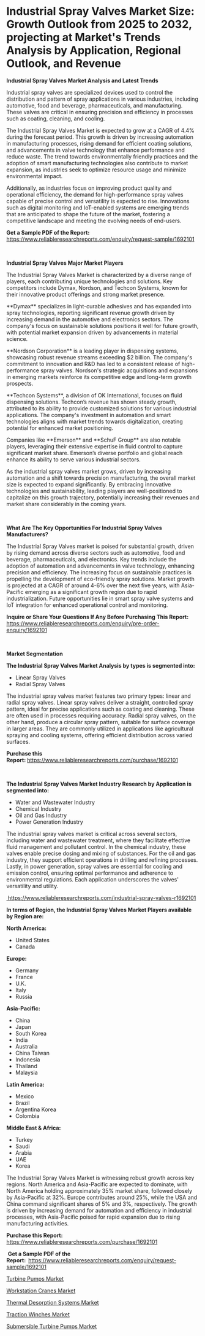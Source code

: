 <p><h1>Industrial Spray Valves Market Size: Growth Outlook from 2025 to 2032, projecting at Market's Trends Analysis by Application, Regional Outlook, and Revenue</h1></p><p><strong>Industrial Spray Valves Market Analysis and Latest Trends</strong></p>
<p><p>Industrial spray valves are specialized devices used to control the distribution and pattern of spray applications in various industries, including automotive, food and beverage, pharmaceuticals, and manufacturing. These valves are critical in ensuring precision and efficiency in processes such as coating, cleaning, and cooling.</p><p>The Industrial Spray Valves Market is expected to grow at a CAGR of 4.4% during the forecast period. This growth is driven by increasing automation in manufacturing processes, rising demand for efficient coating solutions, and advancements in valve technology that enhance performance and reduce waste. The trend towards environmentally friendly practices and the adoption of smart manufacturing technologies also contribute to market expansion, as industries seek to optimize resource usage and minimize environmental impact.</p><p>Additionally, as industries focus on improving product quality and operational efficiency, the demand for high-performance spray valves capable of precise control and versatility is expected to rise. Innovations such as digital monitoring and IoT-enabled systems are emerging trends that are anticipated to shape the future of the market, fostering a competitive landscape and meeting the evolving needs of end-users.</p></p>
<p><strong>Get a Sample PDF of the Report:&nbsp;</strong> <a href="https://www.reliableresearchreports.com/enquiry/request-sample/1692101?utm_campaign=7&utm_medium=2&utm_source=Github&utm_content=ia&utm_term=10042025&utm_id=industrial-spray-valves">https://www.reliableresearchreports.com/enquiry/request-sample/1692101</a></p>
<p>&nbsp;</p>
<p><strong>Industrial Spray Valves Major Market Players</strong></p>
<p><p>The Industrial Spray Valves Market is characterized by a diverse range of players, each contributing unique technologies and solutions. Key competitors include Dymax, Nordson, and Techcon Systems, known for their innovative product offerings and strong market presence.</p><p>**Dymax** specializes in light-curable adhesives and has expanded into spray technologies, reporting significant revenue growth driven by increasing demand in the automotive and electronics sectors. The company's focus on sustainable solutions positions it well for future growth, with potential market expansion driven by advancements in material science.</p><p>**Nordson Corporation** is a leading player in dispensing systems, showcasing robust revenue streams exceeding $2 billion. The company's commitment to innovation and R&D has led to a consistent release of high-performance spray valves. Nordson's strategic acquisitions and expansions in emerging markets reinforce its competitive edge and long-term growth prospects.</p><p>**Techcon Systems**, a division of OK International, focuses on fluid dispensing solutions. Techcon’s revenue has shown steady growth, attributed to its ability to provide customized solutions for various industrial applications. The company's investment in automation and smart technologies aligns with market trends towards digitalization, creating potential for enhanced market positioning.</p><p>Companies like **Emerson** and **SchuF Group** are also notable players, leveraging their extensive expertise in fluid control to capture significant market share. Emerson’s diverse portfolio and global reach enhance its ability to serve various industrial sectors.</p><p>As the industrial spray valves market grows, driven by increasing automation and a shift towards precision manufacturing, the overall market size is expected to expand significantly. By embracing innovative technologies and sustainability, leading players are well-positioned to capitalize on this growth trajectory, potentially increasing their revenues and market share considerably in the coming years.</p></p>
<p>&nbsp;</p>
<p><strong>What Are The Key Opportunities For Industrial Spray Valves Manufacturers?</strong></p>
<p><p>The Industrial Spray Valves market is poised for substantial growth, driven by rising demand across diverse sectors such as automotive, food and beverage, pharmaceuticals, and electronics. Key trends include the adoption of automation and advancements in valve technology, enhancing precision and efficiency. The increasing focus on sustainable practices is propelling the development of eco-friendly spray solutions. Market growth is projected at a CAGR of around 4-6% over the next five years, with Asia-Pacific emerging as a significant growth region due to rapid industrialization. Future opportunities lie in smart spray valve systems and IoT integration for enhanced operational control and monitoring.</p></p>
<p><strong>Inquire or Share Your Questions If Any Before Purchasing This Report:</strong> <a href="https://www.reliableresearchreports.com/enquiry/pre-order-enquiry/1692101?utm_campaign=7&utm_medium=2&utm_source=Github&utm_content=ia&utm_term=10042025&utm_id=industrial-spray-valves">https://www.reliableresearchreports.com/enquiry/pre-order-enquiry/1692101</a></p>
<p>&nbsp;</p>
<p><strong>Market Segmentation</strong></p>
<p><strong>The Industrial Spray Valves Market Analysis by types is segmented into:</strong></p>
<p><ul><li>Linear Spray Valves</li><li>Radial Spray Valves</li></ul></p>
<p><p>The industrial spray valves market features two primary types: linear and radial spray valves. Linear spray valves deliver a straight, controlled spray pattern, ideal for precise applications such as coating and cleaning. These are often used in processes requiring accuracy. Radial spray valves, on the other hand, produce a circular spray pattern, suitable for surface coverage in larger areas. They are commonly utilized in applications like agricultural spraying and cooling systems, offering efficient distribution across varied surfaces.</p></p>
<p><strong>Purchase this Report:&nbsp;</strong><a href="https://www.reliableresearchreports.com/purchase/1692101?utm_campaign=7&utm_medium=2&utm_source=Github&utm_content=ia&utm_term=10042025&utm_id=industrial-spray-valves">https://www.reliableresearchreports.com/purchase/1692101</a></p>
<p>&nbsp;</p>
<p><strong>The Industrial Spray Valves Market Industry Research by Application is segmented into:</strong></p>
<p><ul><li>Water and Wastewater Industry</li><li>Chemical Industry</li><li>Oil and Gas Industry</li><li>Power Generation Industry</li></ul></p>
<p><p>The industrial spray valves market is critical across several sectors, including water and wastewater treatment, where they facilitate effective fluid management and pollutant control. In the chemical industry, these valves enable precise dosing and mixing of substances. For the oil and gas industry, they support efficient operations in drilling and refining processes. Lastly, in power generation, spray valves are essential for cooling and emission control, ensuring optimal performance and adherence to environmental regulations. Each application underscores the valves' versatility and utility.</p></p>
<p><a href="https://www.reliableresearchreports.com/industrial-spray-valves-r1692101?utm_campaign=7&utm_medium=2&utm_source=Github&utm_content=ia&utm_term=10042025&utm_id=industrial-spray-valves">&nbsp;https://www.reliableresearchreports.com/industrial-spray-valves-r1692101</a></p>
<p><strong>In terms of Region, the Industrial Spray Valves Market Players available by Region are:</strong></p>
<p>
    <p> <strong> North America: </strong>
        <ul>
            <li>United States</li>
            <li>Canada</li>
        </ul>
        </p> 
    <p> <strong> Europe: </strong>
        <ul>
            <li>Germany</li>
            <li>France</li>
            <li>U.K.</li>
            <li>Italy</li>
            <li>Russia</li>
        </ul>
        </p> 
    <p> <strong> Asia-Pacific: </strong>
        <ul>
            <li>China</li>
            <li>Japan</li>
            <li>South Korea</li>
            <li>India</li>
            <li>Australia</li>
            <li>China Taiwan</li>
            <li>Indonesia</li>
            <li>Thailand</li>
            <li>Malaysia</li>
        </ul>
        </p> 
    <p> <strong> Latin America: </strong>
        <ul>
            <li>Mexico</li>
            <li>Brazil</li>
            <li>Argentina Korea</li>
            <li>Colombia</li>
        </ul>
        </p> 
    <p> <strong> Middle East & Africa: </strong>
        <ul>
            <li>Turkey</li>
            <li>Saudi</li>
            <li>Arabia</li>
            <li>UAE</li>
            <li>Korea</li>
        </ul>
    </p>
    </p>
<p><p>The Industrial Spray Valves Market is witnessing robust growth across key regions. North America and Asia-Pacific are expected to dominate, with North America holding approximately 35% market share, followed closely by Asia-Pacific at 32%. Europe contributes around 25%, while the USA and China command significant shares of 5% and 3%, respectively. The growth is driven by increasing demand for automation and efficiency in industrial processes, with Asia-Pacific poised for rapid expansion due to rising manufacturing activities.</p></p>
<p><strong>Purchase this Report: </strong><a href="https://www.reliableresearchreports.com/purchase/1692101?utm_campaign=7&utm_medium=2&utm_source=Github&utm_content=ia&utm_term=10042025&utm_id=industrial-spray-valves">https://www.reliableresearchreports.com/purchase/1692101</a></p>
<p>&nbsp;<strong>Get a Sample PDF of the Report:&nbsp;&nbsp;</strong><a href="https://www.reliableresearchreports.com/enquiry/request-sample/1692101?utm_campaign=7&utm_medium=2&utm_source=Github&utm_content=ia&utm_term=10042025&utm_id=industrial-spray-valves">https://www.reliableresearchreports.com/enquiry/request-sample/1692101</a></p>
<p><strong></strong></p>
<p><p><a href="https://github.com/dukerghostki/Market-Research-Report-List-1/blob/main/turbine-pumps-market.md?utm_campaign=7&utm_medium=2&utm_source=Github&utm_content=ia&utm_term=10042025&utm_id=industrial-spray-valves">Turbine Pumps Market</a></p><p><a href="https://github.com/ssaradulai/Market-Research-Report-List-1/blob/main/workstation-cranes-market.md?utm_campaign=7&utm_medium=2&utm_source=Github&utm_content=ia&utm_term=10042025&utm_id=industrial-spray-valves">Workstation Cranes Market</a></p><p><a href="https://github.com/elroddrewspm/Market-Research-Report-List-1/blob/main/thermal-desorption-systems-market.md?utm_campaign=7&utm_medium=2&utm_source=Github&utm_content=ia&utm_term=10042025&utm_id=industrial-spray-valves">Thermal Desorption Systems Market</a></p><p><a href="https://github.com/helmeludu/Market-Research-Report-List-1/blob/main/traction-winches-market.md?utm_campaign=7&utm_medium=2&utm_source=Github&utm_content=ia&utm_term=10042025&utm_id=industrial-spray-valves">Traction Winches Market</a></p><p><a href="https://github.com/keohannchavo/Market-Research-Report-List-1/blob/main/submersible-turbine-pumps-market.md?utm_campaign=7&utm_medium=2&utm_source=Github&utm_content=ia&utm_term=10042025&utm_id=industrial-spray-valves">Submersible Turbine Pumps Market</a></p></p>